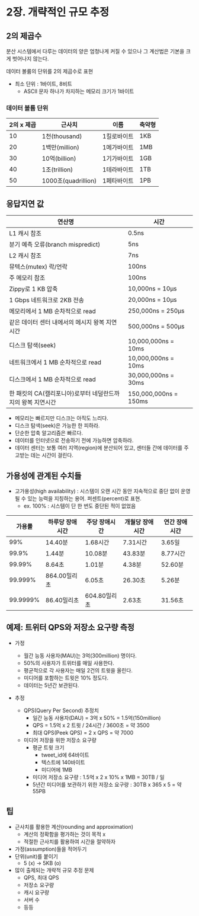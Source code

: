 # 2장. 개략적인 규모 추정

## 2의 제곱수

분산 시스템에서 다루는 데이터의 양은 엄청나게 커질 수 있으나 그 계산법은 기본을 크게 벗어나지 않는다.

데이터 볼륨의 단위를 2의 제곱수로 표현

- 최소 단위 : 1바이트, 8비트
    - ASCII 문자 하나가 차지하는 메모리 크기가 1바이트

### 데이터 볼륨 단위

| 2의 x 제곱 | 근사치 | 이름 | 축약형 |
| --- | --- | --- | --- |
| 10 | 1천(thousand) | 1킬로바이트 | 1KB |
| 20 | 1백만(million) | 1메가바이트 | 1MB |
| 30 | 10억(billion) | 1기가바이트 | 1GB |
| 40 | 1조(trillion) | 1테라바이트 | 1TB |
| 50 | 1000조(quadrillion) | 1페타바이트 | 1PB |

## 응답지연 값

| 연산명 | 시간 |
| --- | --- |
| L1 캐시 참조 | 0.5ns |
| 분기 예측 오류(branch mispredict) | 5ns |
| L2 캐시 참조 | 7ns |
| 뮤텍스(mutex) 락/언락 | 100ns |
| 주 메모리 참조 | 100ns |
| Zippy로 1 KB 압축 | 10,000ns = 10μs |
| 1 Gbps 네트워크로 2KB 전송 | 20,000ns = 10μs |
| 메모리에서 1 MB 순차적으로 read | 250,000ns = 250μs |
| 같은 데이터 센터 내에서의 메시지 왕복 지연시간 | 500,000ns = 500μs |
| 디스크 탐색(seek) | 10,000,000ns = 10ms |
| 네트워크에서 1 MB 순차적으로 read | 10,000,000ns = 10ms |
| 디스크에서 1 MB 순차적으로 read | 30,000,000ns = 30ms |
| 한 패킷의 CA(캘리포니아)로부터 네덜란드까지의 왕복 지연시간 | 150,000,000ns = 150ms |

- 메모리는 빠르지만 디스크는 아직도 느리다.
- 디스크 탐색(seek)은 가능한 한 피하라.
- 단순한 압축 알고리즘은 빠르다.
- 데이터를 인터넷으로 전송하기 전에 가능하면 압축하라.
- 데이터 센터는 보통 여러 지역(region)에 분산되어 있고, 센터들 간에 데이터를 주고받는 데는 시간이 걸린다.

## 가용성에 관계된 수치들

- 고가용성(high availability) : 시스템이 오랜 시간 동안 지속적으로 중단 없이 운영될 수 있는 능력을 지칭하는 용어. 퍼센트(percent)로 표현.
    - ex. 100% : 시스템이 단 한 번도 중단된 적이 없었음

| 가용률 | 하루당 장애시간 | 주당 장애시간 | 개월당 장애시간 | 연간 장애시간 |
| --- | --- | --- | --- | --- |
| 99% | 14.40분 | 1.68시간 | 7.31시간 | 3.65일 |
| 99.9% | 1.44분 | 10.08분 | 43.83분 | 8.77시간 |
| 99.99% | 8.64초 | 1.01분 | 4.38분 | 52.60분 |
| 99.999% | 864.00밀리초 | 6.05초 | 26.30초 | 5.26분 |
| 99.9999% | 86.40밀리초 | 604.80밀리초 | 2.63초 | 31.56초 |

## 예제: 트위터 QPS와 저장소 요구량 측정

- 가정
    - 월간 능동 사용자(MAU)는 3억(300million) 명이다.
    - 50%의 사용자가 트위터를 매일 사용한다.
    - 평균적으로 각 사용자는 매일 2건의 트윗을 올린다.
    - 미디어를 포함하는 트윗은 10% 정도다.
    - 데이터는 5년간 보관된다.

- 추정
    - QPS(Query Per Second) 추정치
        - 일간 능동 사용자(DAU) = 3억 x 50% = 1.5억(150million)
        - QPS = 1.5억 x 2 트윗 / 24시간 / 3600초 = 약 3500
        - 최대 QPS(Peek QPS) = 2 x QPS = 약 7000
    - 미디어 저장을 위한 저장소 요구량
        - 평균 트윗 크기
            - tweet_id에 64바이트
            - 텍스트에 140바이트
            - 미디어에 1MB
        - 미디어 저장소 요구량 : 1.5억 x 2 x 10% x 1MB = 30TB / 일
        - 5년간 미디어를 보관하기 위한 저장소 요구량 : 30TB x 365 x 5 = 약 55PB

## 팁

- 근사치를 활용한 계산(rounding and approximation)
    - 계산의 정확함을 평가하는 것이 목적 x
    - 적절한 근사치를 활용하여 시간을 절약하자
- 가정(assumption)들을 적어두기
- 단위(unit)를 붙이기
    - 5 (x) → 5KB (o)
- 많이 출제되는 개략적 규모 추정 문제
    - QPS, 최대 QPS
    - 저장소 요구량
    - 캐시 요구량
    - 서버 수
    - 등등